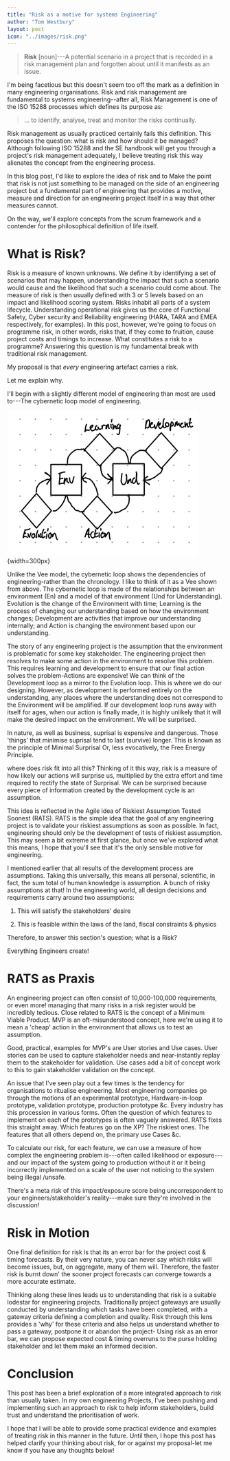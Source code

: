 ```yaml
---
title: "Risk as a motive for systems Engineering"
author: "Tom Westbury"
layout: post
icon: "../images/risk.png"
---
```


>**Risk** [noun]---A potential scenario in a project that is recorded in a risk management plan and forgotten about until it manifests as an issue.

I'm being facetious but this doesn't seem too off the mark as a definition in many engineering organisations. Risk and risk management are fundamental to systems engineering--after all, Risk Management is one of the ISO 15288 processes which defines its purpose as:

> ... to identify, analyse, treat and monitor the risks continually.

Risk management as usually practiced certainly fails this definition.  This proposes the question: what is risk and how should it be managed?  Although following ISO 15288 and the SE handbook will get you through a project's risk management adequately, I believe treating risk this way alienates the concept from the engineering process.

In this blog post, I'd like to explore the idea of risk and to Make the point that risk is not just something to be managed on the side of an engineering project but a fundamental part of engineering that provides a motive, measure and direction for an engineering project itself in a way that other measures cannot.

On the way, we'll explore concepts from the scrum framework and a contender for the philosophical definition of life itself.

<!--more-->

# What is Risk?

Risk is a measure of known unknowns. We define it by identifying a set of scenarios that may happen, understanding the impact that such a scenario would cause and the likelihood that such a scenario could come about. The measure of risk is then usually defined with 3 or 5 levels based on an impact and likelihood scoring system.
Risks inhabit all parts of a system lifecycle. Understanding operational risk gives us the core of Functional Safety, Cyber security and Reliability engineering (HARA, TARA and EMEA respectively, for examples). In this post, however, we're going to focus on
programme risk, in other words, risks that, if they come to
fruition, cause project costs and timings to increase.  What constitutes a risk to a programme? Answering this question is my fundamental break with traditional risk management.

My proposal is that *every* engineering artefact carries a risk.

Let me explain why.

I'll begin with a slightly different model of engineering than most are used to---The cybernetic loop model of engineering.

![The diagram of the Cybernetic Loop](../images/Screenshot_20240816-112645.png){width=300px}

Unlike the Vee model, the cybernetic loop shows the dependencies of engineering-rather than the chronology. I like to think of it as a Vee shown from above. The cybernetic loop is made of the relationships between an environment (En) and a model of that environment (Und for Understanding). Evolution is the change of the Environment with time; Learning is the process of changing our understanding based on how the environment changes; Development are activities that improve our understanding internally; and Action is changing the environment based upon our understanding.

The story of any engineering project is the assumption that the environment is problematic for some key stakeholder. The engin­eering project then resolves to make some action in the environment to resolve this problem. This requires learning and development to ensure that our final action solves the problem-Actions are expensive!  We can think of the Development loop as a mirror to the Evolution loop. This is where we do our designing. However, as development is performed entirely on the understanding, any places where the understanding does not correspond to the Environment will be amplified.  If our development loop runs away with itself for ages, when our action is finally made, it is highly unlikely that it will make the desired impact on the environment. We will be surprised.

In nature, as well as business, suprisal is expensive and dangerous. Those 'things' that minimise suprisal tend to last (survive) longer. This is known as the principle of Minimal Surprisal Or, less evocatively, the Free Energy Principle.

where does risk fit into all this? Thinking of it this way, risk is a measure of how likely our actions will surprise us, multiplied by the extra effort and time required to rectify the state of Surprisal.  We can be surprised because every piece of information created by the development cycle is an assumption. 

This idea is reflected in the Agile idea of Riskiest Assumption Tested Soonest (RATS). RATS is the simple idea that the goal of any engineering project is to validate your riskiest assumptions as soon as possible.  In fact, engineering should only be the development of tests of riskiest assumption. This may seem a bit extreme at first glance, but once we've explored what this means, I hope that you'll see that it's the only sensible motive for engineering.

I mentioned earlier that all results of the development process are assumptions. Taking this universally, this means all personal, scientific, in fact, the sum total of human knowledge is assumption.  A bunch of risky assumptions at that!  In the engineering world, all design decisions and requirements carry around two assumptions:

1) This will satisfy the stakeholders' desire

2) This is feasible within the laws of the land, fiscal constraints & physics

Therefore, to answer this section's question; what is a Risk?

Everything Engineers create!

# RATS as Praxis

An engineering project can often consist of 10,000-100,000 requirements, or even more! managing that many risks in a risk register would be incredibly tedious.  Close related to RATS is the concept of a Minimum Viable Product. MVP is an oft-misunderstood concept, here we're using it to mean a 'cheap' action in the environment that allows us to test an assumption.

Good, practical, examples for MVP's are User stories and Use cases. User stories can be used to capture stakeholder needs and near-instantly replay them to the stakeholder for validation. Use cases add a bit of concept work to this to gain stakeholder validation on the concept.

An issue that I've seen play out a few times is the tendency for organisations to ritualise engineering. Most engineering companies go through the motions of an experimental prototype, Hardware-in-loop prototype, validation prototype, production prototype &c. Every industry has this procession in various forms. Often the question of which features
to implement on each of the prototypes is often vaguely answered. RATS fixes this straight away. Which features go on the XP? The riskiest ones. The features that all others depend on, the primary use Cases &c.

To calculate our risk, for each feature, we can use a measure of how complex the engineering problem is---often called likelihood or exposure--- and our impact of the system going to production without it or it being incorrectly implemented on a scale of the user not noticing to the system being illegal /unsafe.

There's a meta risk of this impact/exposure score being uncorrespondent to your engineers/stakeholder's reality---make sure they're involved in the discussion!

# Risk in Motion

One final definition for risk is that its an error bar for the project cost & timing forecasts. By their very nature, you can never say which risks will become issues, but, on aggregate, many of them will. Therefore, the faster risk is burnt down' the sooner project forecasts can converge towards a more accurate estimate.

Thinking along these lines leads us to understanding that risk is a suitable lodestar for engineering projects. Traditionally project gateways are usually conducted by understanding which tasks have been completed, with a gateway criteria defining a completion and quality. Risk through this lens provides a 'why' for these criteria and also helps us understand whether to pass a gateway, postpone it or abandon the project- Using risk as an error bar, we can propose expected cost & timing overruns to the purse holding stakeholder and let them make an informed decision.

# Conclusion

This post has been a brief exploration of a more integrated approach to risk than usually taken. In my own engineering Projects, I've been pushing and implementing such an approach to risk to help inform stakeholders, build trust and understand the prioritisation of work.

I hope that I will be able to provide some practical evidence and examples of treating risk in this manner in the future.  Until then, I hope this post has helped clarify your thinking about risk, for or against my proposal-let me know if you have any thoughts below!